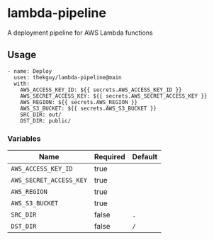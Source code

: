 # lambda-pipeline
A deployment pipeline for AWS Lambda functions

## Usage

```
- name: Deploy
  uses: thekguy/lambda-pipeline@main
  with:
    AWS_ACCESS_KEY_ID: ${{ secrets.AWS_ACCESS_KEY_ID }}
    AWS_SECRET_ACCESS_KEY: ${{ secrets.AWS_SECRET_ACCESS_KEY }}
    AWS_REGION: ${{ secrets.AWS_REGION }}
    AWS_S3_BUCKET: ${{ secrets.AWS_S3_BUCKET }}
    SRC_DIR: out/
    DST_DIR: public/
```

### Variables

| Name                    | Required | Default |
|-------------------------|----------|---------|
| `AWS_ACCESS_KEY_ID`     | true     |         |
| `AWS_SECRET_ACCESS_KEY` | true     |         |
| `AWS_REGION`            | true     |         |
| `AWS_S3_BUCKET`         | true     |         |
| `SRC_DIR`               | false    | `.`     |
| `DST_DIR`               | false    | `/`     |
